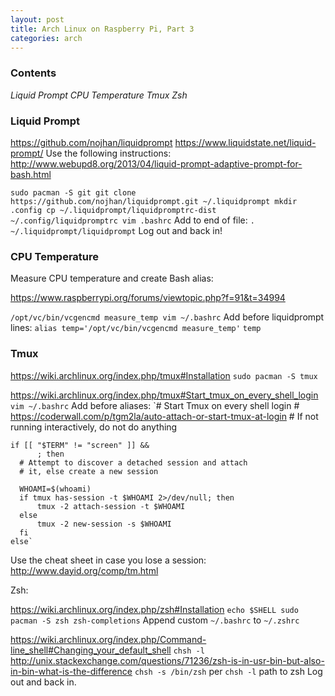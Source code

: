 ```yaml
---
layout: post
title: Arch Linux on Raspberry Pi, Part 3
categories: arch
---
```


### Contents

_Liquid Prompt_
_CPU Temperature_
_Tmux_
_Zsh_

### Liquid Prompt

  https://github.com/nojhan/liquidprompt
  https://www.liquidstate.net/liquid-prompt/
  Use the following instructions:
  http://www.webupd8.org/2013/04/liquid-prompt-adaptive-prompt-for-bash.html

  `sudo pacman -S git
  git clone https://github.com/nojhan/liquidprompt.git ~/.liquidprompt
  mkdir .config
  cp ~/.liquidprompt/liquidpromptrc-dist ~/.config/liquidpromptrc
  vim .bashrc`
    Add to end of file: `. ~/.liquidprompt/liquidprompt`
  Log out and back in!

### CPU Temperature

Measure CPU temperature and create Bash alias:

  https://www.raspberrypi.org/forums/viewtopic.php?f=91&t=34994

  `/opt/vc/bin/vcgencmd measure_temp
  vim ~/.bashrc`
  Add before liquidprompt lines:
    `alias temp='/opt/vc/bin/vcgencmd measure_temp'`
  `temp`

### Tmux

  https://wiki.archlinux.org/index.php/tmux#Installation
  `sudo pacman -S tmux`

  https://wiki.archlinux.org/index.php/tmux#Start_tmux_on_every_shell_login
  `vim ~/.bashrc`
  Add before aliases:
    `# Start Tmux on every shell login
    # https://coderwall.com/p/tgm2la/auto-attach-or-start-tmux-at-login
    # If not running interactively, do not do anything

    if [[ "$TERM" != "screen" ]] &&
          ; then
      # Attempt to discover a detached session and attach
      # it, else create a new session

      WHOAMI=$(whoami)
      if tmux has-session -t $WHOAMI 2>/dev/null; then
          tmux -2 attach-session -t $WHOAMI
      else
          tmux -2 new-session -s $WHOAMI
      fi
    else`

  Use the cheat sheet in case you lose a session:
    http://www.dayid.org/comp/tm.html

Zsh:

  https://wiki.archlinux.org/index.php/zsh#Installation
  `echo $SHELL
  sudo pacman -S zsh zsh-completions`
  Append custom `~/.bashrc` to `~/.zshrc`

  https://wiki.archlinux.org/index.php/Command-line_shell#Changing_your_default_shell
  `chsh -l`
  http://unix.stackexchange.com/questions/71236/zsh-is-in-usr-bin-but-also-in-bin-what-is-the-difference
  `chsh -s /bin/zsh` per `chsh -l` path to zsh
  Log out and back in.
